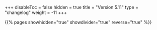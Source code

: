 +++
disableToc = false
hidden = true
title = "Version 5.11"
type = "changelog"
weight = -11
+++

{{% pages showhidden="true" showdivider="true" reverse="true" %}}

